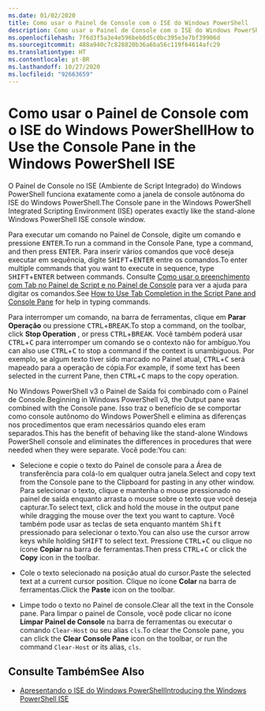 ```yaml
---
ms.date: 01/02/2020
title: Como usar o Painel de Console com o ISE do Windows PowerShell
description: Como usar o Painel de Console com o ISE do Windows PowerShell
ms.openlocfilehash: 7f6d3f5a3e4e596beb0d5c0bc395e3e7bf39906d
ms.sourcegitcommit: 488a940c7c828820b36a6ba56c119f64614afc29
ms.translationtype: HT
ms.contentlocale: pt-BR
ms.lasthandoff: 10/27/2020
ms.locfileid: "92663659"
---
```

# <a name="how-to-use-the-console-pane-in-the-windows-powershell-ise"></a><span data-ttu-id="d2379-103">Como usar o Painel de Console com o ISE do Windows PowerShell</span><span class="sxs-lookup"><span data-stu-id="d2379-103">How to Use the Console Pane in the Windows PowerShell ISE</span></span>

<span data-ttu-id="d2379-104">O Painel de Console no ISE (Ambiente de Script Integrado) do Windows PowerShell funciona exatamente como a janela de console autônoma do ISE do Windows PowerShell.</span><span class="sxs-lookup"><span data-stu-id="d2379-104">The Console pane in the Windows PowerShell Integrated Scripting Environment (ISE) operates exactly like the stand-alone Windows PowerShell ISE console window.</span></span>

<span data-ttu-id="d2379-105">Para executar um comando no Painel de Console, digite um comando e pressione <kbd>ENTER</kbd>.</span><span class="sxs-lookup"><span data-stu-id="d2379-105">To run a command in the Console Pane, type a command, and then press <kbd>ENTER</kbd>.</span></span> <span data-ttu-id="d2379-106">Para inserir vários comandos que você deseja executar em sequência, digite <kbd>SHIFT</kbd>+<kbd>ENTER</kbd> entre os comandos.</span><span class="sxs-lookup"><span data-stu-id="d2379-106">To enter multiple commands that you want to execute in sequence, type <kbd>SHIFT</kbd>+<kbd>ENTER</kbd> between commands.</span></span> <span data-ttu-id="d2379-107">Consulte [Como usar o preenchimento com Tab no Painel de Script e no Painel de Console](How-to-Use-Tab-Completion-in-the-Script-Pane-and-Console-Pane.md) para ver a ajuda para digitar os comandos.</span><span class="sxs-lookup"><span data-stu-id="d2379-107">See [How to Use Tab Completion in the Script Pane and Console Pane](How-to-Use-Tab-Completion-in-the-Script-Pane-and-Console-Pane.md) for help in typing commands.</span></span>

<span data-ttu-id="d2379-108">Para interromper um comando, na barra de ferramentas, clique em **Parar Operação** ou pressione <kbd>CTRL</kbd>+<kbd>BREAK</kbd>.</span><span class="sxs-lookup"><span data-stu-id="d2379-108">To stop a command, on the toolbar, click **Stop Operation** , or press <kbd>CTRL</kbd>+<kbd>BREAK</kbd>.</span></span> <span data-ttu-id="d2379-109">Você também poderá usar <kbd>CTRL</kbd>+<kbd>C</kbd> para interromper um comando se o contexto não for ambíguo.</span><span class="sxs-lookup"><span data-stu-id="d2379-109">You can also use <kbd>CTRL</kbd>+<kbd>C</kbd> to stop a command if the context is unambiguous.</span></span> <span data-ttu-id="d2379-110">Por exemplo, se algum texto tiver sido marcado no Painel atual, <kbd>CTRL</kbd>+<kbd>C</kbd> será mapeado para a operação de cópia.</span><span class="sxs-lookup"><span data-stu-id="d2379-110">For example, if some text has been selected in the current Pane, then <kbd>CTRL</kbd>+<kbd>C</kbd> maps to the copy operation.</span></span>

<span data-ttu-id="d2379-111">No Windows PowerShell v3 o Painel de Saída foi combinado com o Painel de Console.</span><span class="sxs-lookup"><span data-stu-id="d2379-111">Beginning in Windows PowerShell v3, the Output pane was combined with the Console pane.</span></span> <span data-ttu-id="d2379-112">Isso traz o benefício de se comportar como console autônomo do Windows PowerShell e elimina as diferenças nos procedimentos que eram necessários quando eles eram separados.</span><span class="sxs-lookup"><span data-stu-id="d2379-112">This has the benefit of behaving like the stand-alone Windows PowerShell console and eliminates the differences in procedures that were needed when they were separate.</span></span> <span data-ttu-id="d2379-113">Você pode:</span><span class="sxs-lookup"><span data-stu-id="d2379-113">You can:</span></span>

- <span data-ttu-id="d2379-114">Selecione e copie o texto do Painel de console para a Área de transferência para colá-lo em qualquer outra janela.</span><span class="sxs-lookup"><span data-stu-id="d2379-114">Select and copy text from the Console pane to the Clipboard for pasting in any other window.</span></span> <span data-ttu-id="d2379-115">Para selecionar o texto, clique e mantenha o mouse pressionado no painel de saída enquanto arrasta o mouse sobre o texto que você deseja capturar.</span><span class="sxs-lookup"><span data-stu-id="d2379-115">To select text, click and hold the mouse in the output pane while dragging the mouse over the text you want to capture.</span></span> <span data-ttu-id="d2379-116">Você também pode usar as teclas de seta enquanto mantém <kbd>Shift</kbd> pressionado para selecionar o texto.</span><span class="sxs-lookup"><span data-stu-id="d2379-116">You can also use the cursor arrow keys while holding <kbd>SHIFT</kbd> to select text.</span></span> <span data-ttu-id="d2379-117">Pressione <kbd>CTRL</kbd>+<kbd>C</kbd> ou clique no ícone **Copiar** na barra de ferramentas.</span><span class="sxs-lookup"><span data-stu-id="d2379-117">Then press <kbd>CTRL</kbd>+<kbd>C</kbd> or click the **Copy** icon in the toolbar.</span></span>

- <span data-ttu-id="d2379-118">Cole o texto selecionado na posição atual do cursor.</span><span class="sxs-lookup"><span data-stu-id="d2379-118">Paste the selected text at a current cursor position.</span></span> <span data-ttu-id="d2379-119">Clique no ícone **Colar** na barra de ferramentas.</span><span class="sxs-lookup"><span data-stu-id="d2379-119">Click the **Paste** icon on the toolbar.</span></span>

- <span data-ttu-id="d2379-120">Limpe todo o texto no Painel de console.</span><span class="sxs-lookup"><span data-stu-id="d2379-120">Clear all the text in the Console pane.</span></span> <span data-ttu-id="d2379-121">Para limpar o painel de Console, você pode clicar no ícone **Limpar Painel de Console** na barra de ferramentas ou executar o comando `Clear-Host` ou seu alias `cls`.</span><span class="sxs-lookup"><span data-stu-id="d2379-121">To clear the Console pane, you can click the **Clear Console Pane** icon on the toolbar, or run the command `Clear-Host` or its alias, `cls`.</span></span>

## <a name="see-also"></a><span data-ttu-id="d2379-122">Consulte Também</span><span class="sxs-lookup"><span data-stu-id="d2379-122">See Also</span></span>

- [<span data-ttu-id="d2379-123">Apresentando o ISE do Windows PowerShell</span><span class="sxs-lookup"><span data-stu-id="d2379-123">Introducing the Windows PowerShell ISE</span></span>](Introducing-the-Windows-PowerShell-ISE.md)
